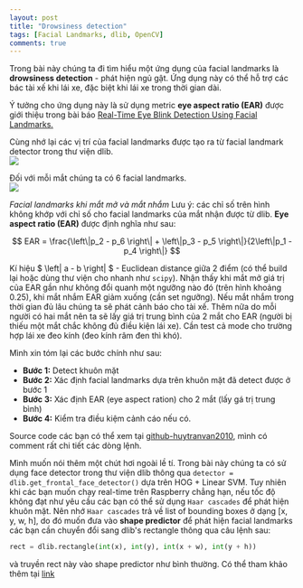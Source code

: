 ```yaml
---
layout: post
title: "Drowsiness detection"
tags: [Facial Landmarks, dlib, OpenCV]
comments: true
---
```


Trong bài này chúng ta đi tìm hiểu một ứng dụng của facial landmarks là **drowsiness detection** - phát hiện ngủ gật. Ứng dụng này có thể hỗ trợ các bác tài xế khi lái xe, đặc biệt khi lái xe trong thời gian dài. 

Ý tưởng cho ứng dụng này là sử dụng metric **eye aspect ratio (EAR)** được giới thiệu trong bài báo [Real-Time Eye Blink Detection Using Facial Landmarks.](http://vision.fe.uni-lj.si/cvww2016/proceedings/papers/05.pdf)

Cùng nhớ lại các vị trí của facial landmarks được tạo ra từ facial landmark detector trong thư viện dlib.
<img src="https://camo.githubusercontent.com/4d074bd6665655e2b8267d665a0cf72d5002ff2eecac61ecf3c516a6b6605880/68747470733a2f2f7777772e7079696d6167657365617263682e636f6d2f77702d636f6e74656e742f75706c6f6164732f323031372f30342f66616369616c5f6c616e646d61726b735f36386d61726b75702d373638783631392e6a7067" style="display:block; margin-left:auto; margin-right:auto">

Đối với mỗi mắt chúng ta có 6 facial landmarks. 
<img src="https://www.pyimagesearch.com/wp-content/uploads/2017/04/blink_detection_plot.jpg" style="display:block; margin-left:auto; margin-right:auto">

*Facial landmarks khi mắt mở và mắt nhắm*
Lưu ý: các chỉ số trên hình không khớp với chỉ số cho facial landmarks của mắt nhận được từ dlib.
**Eye aspect ratio (EAR)** được định nghĩa như sau:

$$ EAR = \frac{\left\|p_2 - p_6 \right\| + \left\|p_3 - p_5 \right\|}{2\left\|p_1 - p_4 \right\|} $$

Kí hiệu $ \left\| a - b \right\| $ - Euclidean distance giữa 2 điểm (có thể build lại hoặc dùng thư viện cho nhanh như `scipy`).
Nhận thấy khi mắt mở giá trị của EAR gần như không đổi quanh một ngưỡng nào đó (trên hình khoảng 0.25), khi mắt nhắm EAR giảm xuống (cần set ngưỡng). Nếu mắt nhắm trong thời gian đủ lâu chúng ta sẽ phát cảnh báo cho tài xế. Thêm nữa do mỗi người có hai mắt nên ta sẽ lấy giá trị trung bình của 2 mắt cho EAR (người bị thiếu một mắt chắc không đủ điều kiện lái xe). Cần test cả mode cho trường hợp lái xe đeo kính (đeo kính râm đen thì khó).

Mình xin tóm lại các bước chính như sau:
* **Bước 1:** Detect khuôn mặt
* **Bước 2:** Xác định facial landmarks dựa trên khuôn mặt đã detect được ở bước 1
* **Bước 3:** Xác định EAR (eye aspect ration) cho 2 mắt (lấy gá trị trung bình)
* **Bước 4:** Kiểm tra điều kiệm cảnh cáo nếu có.

Source code các bạn có thể xem tại [github-huytranvan2010](https://github.com/huytranvan2010/Drowsiness-Detection), mình có comment rất chi tiết các dòng lệnh.

Mình muốn nói thêm một chút hơi ngoài lề tí. Trong bài này chúng ta có sử dụng face detector trong thư viện dlib thông qua `detector = dlib.get_frontal_face_detector()` dựa trên HOG + Linear SVM. Tuy nhiên khi các bạn muốn chạy real-time trên Raspberry chẳng hạn, nếu tốc độ không đạt như yêu cầu các bạn có thể sử dụng `Haar cascades` để phát hiện khuôn mặt. Nên nhớ `Haar cascades` trả về list of bounding boxes ở dạng [x, y, w, h], do đó muốn đưa vào **shape predictor** để phát hiện facial landmarks các bạn cần chuyển đổi sang dlib's rectangle thông qua câu lệnh sau:
```python
rect = dlib.rectangle(int(x), int(y), int(x + w), int(y + h))
```
và truyền rect này vào shape predictor như bình thường. Có thể tham khảo thêm tại [link](https://www.pyimagesearch.com/2017/10/23/raspberry-pi-facial-landmarks-drowsiness-detection-with-opencv-and-dlib/)






